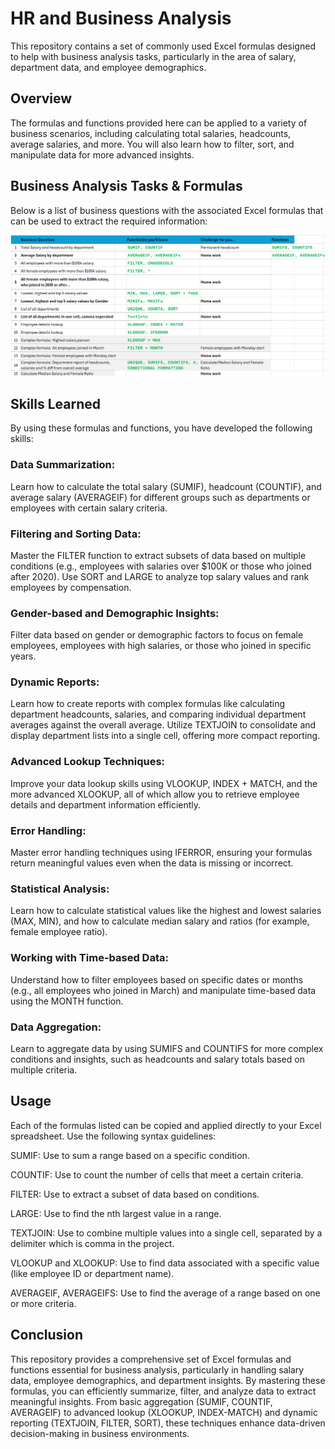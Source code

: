 # HR and Business Analysis 
This repository contains a set of commonly used Excel formulas designed to help with business analysis tasks, particularly in the area of salary, department data, and employee demographics.

## Overview
The formulas and functions provided here can be applied to a variety of business scenarios, including calculating total salaries, headcounts, average salaries, and more. You will also learn how to filter, sort, and manipulate data for more advanced insights.

## Business Analysis Tasks & Formulas
Below is a list of business questions with the associated Excel formulas that can be used to extract the required information: 

![image alt](https://github.com/bbudha77/Excel-essential-feature-practice-/blob/52c72d8ec5a3dfb557c1a57f44ac9a938c822255/Screenshot%202025-02-25%20205548.png)

## Skills Learned
By using these formulas and functions, you have developed the following skills:

### Data Summarization:
Learn how to calculate the total salary (SUMIF), headcount (COUNTIF), and average salary (AVERAGEIF) for different groups such as departments or employees with certain salary criteria.

### Filtering and Sorting Data:
Master the FILTER function to extract subsets of data based on multiple conditions (e.g., employees with salaries over $100K or those who joined after 2020).
Use SORT and LARGE to analyze top salary values and rank employees by compensation.

### Gender-based and Demographic Insights:
Filter data based on gender or demographic factors to focus on female employees, employees with high salaries, or those who joined in specific years.

### Dynamic Reports:
Learn how to create reports with complex formulas like calculating department headcounts, salaries, and comparing individual department averages against the overall average.
Utilize TEXTJOIN to consolidate and display department lists into a single cell, offering more compact reporting.

### Advanced Lookup Techniques:
Improve your data lookup skills using VLOOKUP, INDEX + MATCH, and the more advanced XLOOKUP, all of which allow you to retrieve employee details and department information efficiently.

### Error Handling:
Master error handling techniques using IFERROR, ensuring your formulas return meaningful values even when the data is missing or incorrect.

### Statistical Analysis:
Learn how to calculate statistical values like the highest and lowest salaries (MAX, MIN), and how to calculate median salary and ratios (for example, female employee ratio).

### Working with Time-based Data:
Understand how to filter employees based on specific dates or months (e.g., all employees who joined in March) and manipulate time-based data using the MONTH function.

### Data Aggregation:
Learn to aggregate data by using SUMIFS and COUNTIFS for more complex conditions and insights, such as headcounts and salary totals based on multiple criteria.

## Usage

Each of the formulas listed can be copied and applied directly to your Excel spreadsheet. Use the following syntax guidelines:

SUMIF: Use to sum a range based on a specific condition.

COUNTIF: Use to count the number of cells that meet a certain criteria.

FILTER: Use to extract a subset of data based on conditions.

LARGE: Use to find the nth largest value in a range.

TEXTJOIN: Use to combine multiple values into a single cell, separated by a delimiter which is comma in the project.

VLOOKUP and XLOOKUP: Use to find data associated with a specific value (like employee ID or department name).

AVERAGEIF, AVERAGEIFS: Use to find the average of a range based on one or more criteria.

## Conclusion
This repository provides a comprehensive set of Excel formulas and functions essential for business analysis, particularly in handling salary data, employee demographics, and department insights. By mastering these formulas, you can efficiently summarize, filter, and analyze data to extract meaningful insights. From basic aggregation (SUMIF, COUNTIF, AVERAGEIF) to advanced lookup (XLOOKUP, INDEX-MATCH) and dynamic reporting (TEXTJOIN, FILTER, SORT), these techniques enhance data-driven decision-making in business environments.


